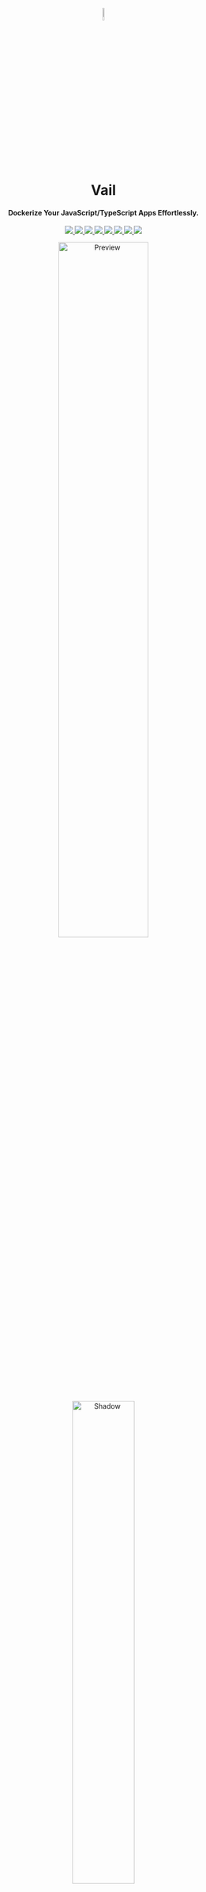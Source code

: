 <p align="center">
    <img src="https://github.com/arifszn/vail/assets/45073703/25c6ad3a-5992-4afd-9232-5e394b53927c" width="8%">
  <h1 align="center">Vail</h1>

  <h4 align="center">Dockerize Your JavaScript/TypeScript Apps Effortlessly.</h4>

  <p align="center">
    <a href="https://www.npmjs.com/package/vail">
      <img src="https://img.shields.io/npm/v/vail"/>
    </a>
    <a href="https://www.npmjs.com/package/vail">
      <img src="https://img.shields.io/npm/dt/vail"/>
    </a>
    <a href="https://github.com/arifszn/vail/issues">
      <img src="https://img.shields.io/github/issues/arifszn/vail"/>
    </a>
    <a href="https://github.com/arifszn/vail/stargazers">
      <img src="https://img.shields.io/github/stars/arifszn/vail"/>
    </a>
    <a href="https://github.com/arifszn/vail/blob/main/CONTRIBUTING.md">
      <img src="https://img.shields.io/badge/contributions-welcome-brightgreen.svg?style=flat"/>
    </a>
    <a href="https://github.com/arifszn/vail/blob/main/LICENSE">
      <img src="https://img.shields.io/github/license/arifszn/vail"/>
    </a>
    <a href="https://www.buymeacoffee.com/arifszn">
      <img src="https://img.shields.io/badge/sponsor-buy%20me%20a%20coffee-yellow?logo=buymeacoffee"/>
    </a>
    <a href="https://twitter.com/intent/tweet?url=https://github.com/arifszn/vail&hashtags=javascript,nodejs,opensource,js,webdev,developers">
      <img src="https://img.shields.io/twitter/url?style=social&url=https%3A%2F%2Fgithub.com%2Farifszn%2Fvail"/>
    </a>
  </p>
</p>

<p align="center">
  <img src="https://github.com/arifszn/vail/assets/45073703/b6f3bae6-62a4-45cf-8c15-1995f461a923" alt="Preview" width="60%"/>
  <br/>
  <img src="https://arifszn.netlify.app/assets/img/drop-shadow.png" width="50%" alt="Shadow"/>
</p>

## Introduction

**Vail** provides a Docker powered local development experience for JavaScript/TypeScript Apps that is compatible with macOS, Windows (WSL2), and Linux.

Other than Docker, no software or libraries are required to be installed on your local computer before using Vail. Vail's simple CLI means you can start building your application with MySQL, Adminer, MinIO and other services without any previous Docker experience.

#### Inspiration

Vail is inspired by [Laravel Sail](https://github.com/laravel/sail).

## Installation & Setup

You can install Vail using either NPM or Yarn.

### NPM

To install Vail via NPM, use the following command:

```sh
npm install vail
```

### Yarn

Alternatively, you can install via Yarn using this command:

```sh
yarn add vail
```

### Setup

After Vail has been installed, you may run the `vail init` command. This command will publish Vail's `docker-compose.yml` file to the root of your application:

```sh
./node_modules/.bin/vail init
```

### Starting Vail

After setting up Vail, you can start it by running the following command:

```sh
./node_modules/.bin/vail up
```

This command will start Vail and all the containers defined in your `docker-compose.yml` file.

### Stopping Vail

To stop all of the containers, you may simply press Control + C to stop the container's execution. Or, if the containers are running in the background, you may use the `stop` command:

```sh
./node_modules/.bin/vail stop
```

### Customization

Since Vail is just Docker, you are free to customize nearly everything about it. After the installation, you may wish to change the env values or change the command to start your server in the `docker-compose.yml`` file. After doing so, rebuild your application's containers using the build command.

```sh
./node_modules/.bin/vail build --no-cache
```

### Executing Commands

Vail supports all Docker Compose commands. You can use them as you would normally do with Docker Compose.

Additionally, you can use Vail to run any command within the context of your application's containers. For example, to check the Node.js version installed in your app container, you can run:

```sh
./node_modules/.bin/vail exec app node --version
```

### Configuring A Shell Alias

Instead of repeatedly typing `./node_modules/.bin/vail` to execute Vail commands, you may wish to configure a shell alias that allows you to execute Vail's commands more easily:

```sh
alias vail='[ -f vail ] && sh vail || sh node_modules/.bin/vail'
```

To make sure this is always available, you may add this to your shell configuration file in your home directory, such as ~/.zshrc or ~/.bashrc, and then restart your shell.

Once the shell alias has been configured, you may execute Vail commands by simply typing vail.

```sh
vail up
```

## Available Services

Vail supports the following services:

- [Multiple Node version](#multiple-node-version)
- [MySQL](#mysql)
- [Adminer](#adminer)
- [Redis](#redis)
- [MinIO](#minio)
- [Mailpit](#mailpit)
- [Meilisearch](#meilisearch)
- [Memcached](#memcached)
- [RabbitMQ](#rabbitmq)
- [PostgreSQL](#postgresql)
- [MariaDB](#mariadb)

### Multiple Node version

This service allows you to run your application with different Node.js versions without the need of installing them on your local machine. This gives you the flexibility of testing your application with various Node.js versions.

### MySQL

MySQL is a popular open-source relational database management system. Vail provides a pre-configured MySQL server.

The default config:

- Host: mysql
- Port: 3306
- Username: vail
- Password: password

### Adminer

Adminer is a full-featured database management tool. It allows you to access and manage your databases, not only MySQL but also PostgreSQL and many other relational databases are supported.

Adminer can be accessed at `http://localhost:8080` (default configuration).

![Adminer](https://github.com/arifszn/vail/assets/45073703/3ab55913-6869-4dd1-a55f-ec1e87385aba)

### Redis

Redis is an open-source in-memory data structure project implementing a distributed, in-memory key-value database with optional durability.

The default config:

- Port: 6379

### MinIO

MinIO delivers AWS S3 compatible high-performance object storage. It provides the ability to store large amounts of unstructured data. In Vail, a pre-configured MinIO server is included.

MinIO can be used to mock AWS S3 bucket in the local development environment. This is particularly handy while developing features that interact with S3 but you don't want to incur unnecessary AWS costs. To setup MinIO to act as an AWS S3 bucket:

1. Access the MinIO dashboard via `http://localhost:8900`.

   ![MinIO dashboard](https://github.com/arifszn/vail/assets/45073703/49e33577-7674-4eff-b585-1c9b04a38706)

2. Login using the MinIO root user and password provided in the Vail setup.

   The default credentials:

   - Username: vail
   - Password: password

3. Create a new bucket, which will act as your S3 bucket.
4. For your application, use the MinIO host, bucket name, access key, and secret key in place of the AWS S3 details.

For a more comprehensive guide on setting up MinIO and using it to simulate S3, refer to this [article](https://dev.to/arifszn/minio-mock-s3-in-local-development-4ke6).

### Mailpit

Mailpit is an email testing tool for developers. It acts as both an SMTP server, and provides a web interface to view all captured emails.

You can send your emails to Mailpit SMTP server at `localhost:1025` and view them at the Mailpit web UI at `http://localhost:8025`.

![Mailpit](https://github.com/arifszn/vail/assets/45073703/9968631f-454e-4af2-9d22-a2f1cfbe640b)

### Meilisearch

Meilisearch is an open-source search engine. It's a perfect fit for apps needing to deliver user-friendly, relevant and fast search.

The default config:

- Port: 7700

### Memcached

Memcached is a general-purpose distributed memory-caching system. It is often used to speed up dynamic database-driven websites by caching data and objects in RAM to reduce the number of times an external data source (such as a database or API) must be read.

The default config:

- Port: 11211

### RabbitMQ

RabbitMQ is an open-source message-queueing software also known as a message broker or queue manager.

The default config:

- Port: 5672
- Dashboard: `http://localhost:15672`

### PostgreSQL

PostgreSQL, also known as Postgres, is an object-relational database management system (ORDBMS) with an emphasis on extensibility and standards compliance.

The default config:

- Host: pgsql
- Port: 3306
- Username: vail
- Password: password

### MariaDB

MariaDB is a community-developed, commercially supported fork of the MySQL relational database management system, which provides similar features and interface.

The default config:

- Host: mariadb
- Port: 3306
- Username: vail
- Password: password

## Support

<p>You can show your support by starring this project.</p>
<a href="https://github.com/arifszn/vail/stargazers">
  <img src="https://img.shields.io/github/stars/arifszn/vail?style=social" alt="Github Star">
</a>

## Contributing

We welcome any contributions, bug reports, and feature requests. Please see [contributing guide](https://github.com/arifszn/vail/blob/main/CONTRIBUTING.md) for more information.

## License

[MIT](https://github.com/arifszn/vail/blob/main/LICENSE)
